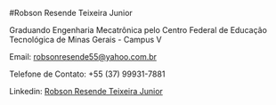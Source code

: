 #Robson Resende Teixeira Junior 

Graduando Engenharia Mecatrônica pelo Centro Federal de Educação Tecnológica de Minas Gerais - Campus V 

Email: [robsonresende55@yahoo.com.br](mailto:robsonresende55@yahoo.com.br)

Telefone de Contato: +55 (37) 99931-7881 

Linkedin: [Robson Resende Teixeira Junior](https://www.linkedin.com/in/robson-resende-teixeira-junior-95116522b)
